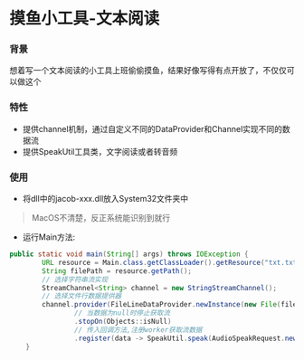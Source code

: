 # 摸鱼小工具-文本阅读

### 背景

想着写一个文本阅读的小工具上班偷偷摸鱼，结果好像写得有点开放了，不仅仅可以做这个

### 特性

- 提供channel机制，通过自定义不同的DataProvider和Channel实现不同的数据流
- 提供SpeakUtil工具类，文字阅读或者转音频

### 使用

- 将dll中的jacob-xxx.dll放入System32文件夹中

> MacOS不清楚，反正系统能识别到就行

- 运行Main方法:

```java
public static void main(String[] args) throws IOException {
        URL resource = Main.class.getClassLoader().getResource("txt.txt");
        String filePath = resource.getPath();
        // 选择字符串流实现
        StreamChannel<String> channel = new StringStreamChannel();
        // 选择文件行数据提供器
        channel.provider(FileLineDataProvider.newInstance(new File(filePath), Charset.forName("GB18030")))
                // 当数据为null时停止获取流
                .stopOn(Objects::isNull)
                // 传入回调方法,注册worker获取流数据
                .register(data -> SpeakUtil.speak(AudioSpeakRequest.newRequest(data, 2)));
    }
```